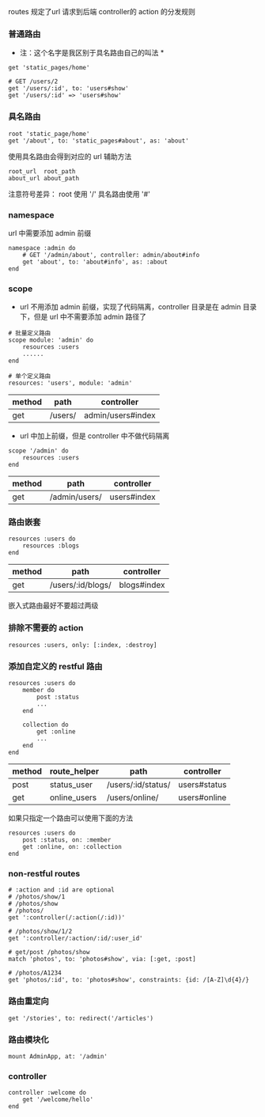 routes 规定了url 请求到后端 controller的 action 的分发规则

### 普通路由
* 注：这个名字是我区别于具名路由自己的叫法 *
```
get 'static_pages/home'

# GET /users/2
get '/users/:id', to: 'users#show'
get '/users/:id' => 'users#show'
```

### 具名路由

```
root 'static_page/home'
get '/about', to: 'static_pages#about', as: 'about'
```

使用具名路由会得到对应的 url 辅助方法
```
root_url  root_path
about_url about_path
```

注意符号差异： root 使用 '/'  具名路由使用 '#'

### namespace
url 中需要添加 admin 前缀
```
namespace :admin do
	# GET '/admin/about', controller: admin/about#info
	get 'about', to: 'about#info', as: :about
end
```

### scope
* url 不用添加 admin 前缀，实现了代码隔离，controller 目录是在 admin 目录下，但是 url 中不需要添加 admin 路径了
```
# 批量定义路由
scope module: 'admin' do
	resources :users
	......
end

# 单个定义路由
resources: 'users', module: 'admin'
```
| method | path | controller |
|--------|-------|----------|
| get | /users/	| admin/users#index |

* url 中加上前缀，但是 controller 中不做代码隔离
```
scope '/admin' do
	resources :users
end
```

| method | path | controller |
|--------|-------|----------|
| get | /admin/users/	| users#index |

### 路由嵌套
```
resources :users do
	resources :blogs
end
```

| method | path | controller |
|--------|-------|----------|
| get | /users/:id/blogs/	| blogs#index |

嵌入式路由最好不要超过两级

### 排除不需要的 action
```
resources :users, only: [:index, :destroy]
```

### 添加自定义的 restful 路由
```
resources :users do
	member do
		post :status
		...
	end

	collection do
		get :online
		...
	end
end
```

| method | route_helper | path | controller |
|--------|-------|----------|-----|
| post | status_user | /users/:id/status/	| users#status |
| get | online_users | /users/online/	| users#online |

如果只指定一个路由可以使用下面的方法
```
resources :users do
	post :status, on: :member
	get :online, on: :collection
end
```

### non-restful routes
```
# :action and :id are optional
# /photos/show/1
# /photos/show
# /photos/
get ':controller(/:action(/:id))'

# /photos/show/1/2
get ':controller/:action/:id/:user_id'

# get/post /photos/show
match 'photos', to: 'photos#show', via: [:get, :post]

# /photos/A1234 
get 'photos/:id', to: 'photos#show', constraints: {id: /[A-Z]\d{4}/}
```

### 路由重定向
```
get '/stories', to: redirect('/articles')
```

### 路由模块化
```
mount AdminApp, at: '/admin'
```

### controller
```
controller :welcome do
	get '/welcome/hello'
end
```
